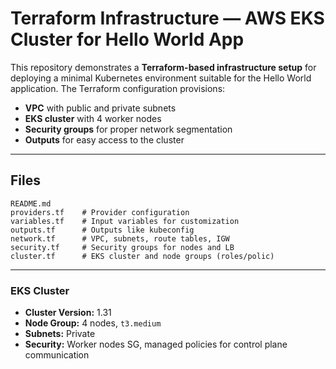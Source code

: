 # Terraform Infrastructure — AWS EKS Cluster for Hello World App

This repository demonstrates a **Terraform-based infrastructure setup** for deploying a minimal Kubernetes environment suitable for the Hello World application.
The Terraform configuration provisions:

* **VPC** with public and private subnets
* **EKS cluster** with 4 worker nodes
* **Security groups** for proper network segmentation
* **Outputs** for easy access to the cluster

---

## Files

```
README.md
providers.tf    # Provider configuration
variables.tf    # Input variables for customization
outputs.tf      # Outputs like kubeconfig
network.tf      # VPC, subnets, route tables, IGW
security.tf     # Security groups for nodes and LB      
cluster.tf      # EKS cluster and node groups (roles/polic)
```

---


### EKS Cluster

* **Cluster Version:** 1.31
* **Node Group:** 4 nodes, `t3.medium`
* **Subnets:** Private
* **Security:** Worker nodes SG, managed policies for control plane communication